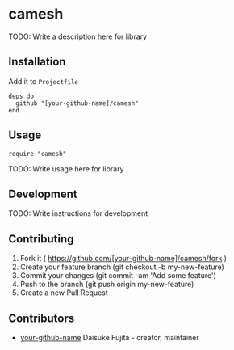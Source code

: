 # camesh

TODO: Write a description here for library

## Installation

Add it to `Projectfile`

```crystal
deps do
  github "[your-github-name]/camesh"
end
```

## Usage

```crystal
require "camesh"
```

TODO: Write usage here for library

## Development

TODO: Write instructions for development

## Contributing

1. Fork it ( https://github.com/[your-github-name]/camesh/fork )
2. Create your feature branch (git checkout -b my-new-feature)
3. Commit your changes (git commit -am 'Add some feature')
4. Push to the branch (git push origin my-new-feature)
5. Create a new Pull Request

## Contributors

- [your-github-name](https://github.com/[your-github-name]) Daisuke Fujita - creator, maintainer
